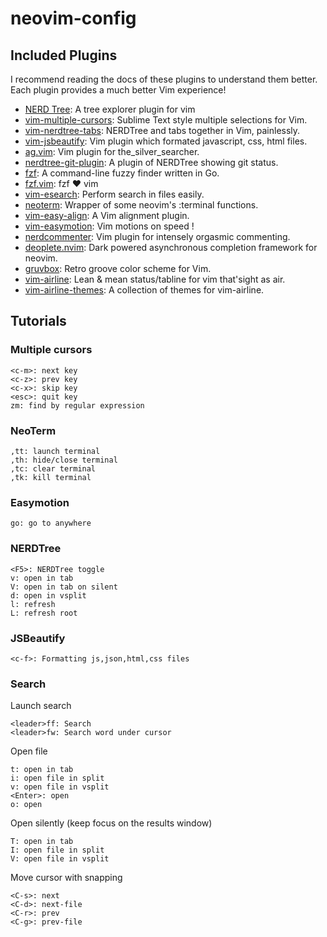 # neovim-config

## Included Plugins

I recommend reading the docs of these plugins to understand them better. Each plugin provides a much better Vim experience!

* [NERD Tree](https://github.com/scrooloose/nerdtree): A tree explorer plugin for vim
* [vim-multiple-cursors](https://github.com/terryma/vim-multiple-cursors): Sublime Text style multiple selections for Vim.
* [vim-nerdtree-tabs](https://github.com/jistr/vim-nerdtree-tabs): NERDTree and tabs together in Vim, painlessly.
* [vim-jsbeautify](https://github.com/maksimr/vim-jsbeautify): Vim plugin which formated javascript, css, html files.
* [ag.vim](https://github.com/rking/ag.vim): Vim plugin for the_silver_searcher.
* [nerdtree-git-plugin](https://github.com/Xuyuanp/nerdtree-git-plugin): A plugin of NERDTree showing git status.
* [fzf](https://github.com/junegunn/fzf): A command-line fuzzy finder written in Go.
* [fzf.vim](https://github.com/junegunn/fzf.vim): fzf ❤️  vim
* [vim-esearch](https://github.com/eugen0329/vim-esearch): Perform search in files easily.
* [neoterm](https://github.com/kassio/neoterm): Wrapper of some neovim's :terminal functions.
* [vim-easy-align](https://github.com/junegunn/vim-easy-align): A Vim alignment plugin.
* [vim-easymotion](https://github.com/easymotion/vim-easymotion): Vim motions on speed !
* [nerdcommenter](https://github.com/scrooloose/nerdcommenter): Vim plugin for intensely orgasmic commenting.
* [deoplete.nvim](https://github.com/Shougo/deoplete.nvim): Dark powered asynchronous completion framework for neovim.
* [gruvbox](https://github.com/morhetz/gruvbox): Retro groove color scheme for Vim.
* [vim-airline](https://github.com/vim-airline/vim-airline): Lean & mean status/tabline for vim that'sight as air.
* [vim-airline-themes](https://github.com/vim-airline/vim-airline-themes): A collection of themes for vim-airline.

## Tutorials

### Multiple cursors

```
<c-m>: next key
<c-z>: prev key
<c-x>: skip key
<esc>: quit key
zm: find by regular expression
```

### NeoTerm

```
,tt: launch terminal
,th: hide/close terminal
,tc: clear terminal
,tk: kill terminal
```

### Easymotion

```
go: go to anywhere
```

### NERDTree

```
<F5>: NERDTree toggle
v: open in tab
V: open in tab on silent
d: open in vsplit
l: refresh
L: refresh root
```

### JSBeautify

```
<c-f>: Formatting js,json,html,css files
```

### Search

Launch search

```
<leader>ff: Search
<leader>fw: Search word under cursor
```

Open file

```
t: open in tab
i: open file in split
v: open file in vsplit
<Enter>: open
o: open
```

Open silently (keep focus on the results window)

```
T: open in tab
I: open file in split
V: open file in vsplit
```

Move cursor with snapping

```
<C-s>: next
<C-d>: next-file
<C-r>: prev
<C-g>: prev-file
```
